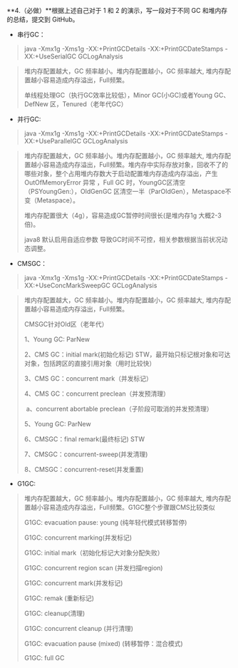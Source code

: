 **4.（必做）**根据上述自己对于 1 和 2 的演示，写一段对于不同 GC 和堆内存的总结，提交到 GitHub。

- 串行GC：

> java -Xmx1g -Xms1g -XX:+PrintGCDetails -XX:+PrintGCDateStamps  -XX:+UseSerialGC  GCLogAnalysis

> 堆内存配置越大，GC 频率越小。堆内存配置越小，GC 频率越大, 堆内存配置越小容易造成内存溢出，Full频繁。
>
> 单线程处理GC（执行GC效率比较低），Minor GC(小GC)或者Young GC、DefNew 区，Tenured（老年代GC）



- 并行GC:  

> java  -Xmx1g  -Xms1g  -XX:+PrintGCDetails  -XX:+PrintGCDateStamps  -XX:+UseParallelGC  GCLogAnalysis

> 堆内存配置越大，GC 频率越小。堆内存配置越小，GC 频率越大, 堆内存配置越小容易造成内存溢出，Full频繁。堆内存中实际存放对象，回收不了的哪些对象，整个占用堆内存数大于启动配置堆内存造成内存溢出，产生 OutOfMemoryError 异常 ，Full GC 时，YoungGC区清空（PSYoungGen:），OldGenGC 区清空一半（ParOldGen），Metaspace不变（Metaspace）。
>
> 堆内存配置很大（4g），容易造成GC暂停时间很长(是堆内存1g 大概2-3倍)。
>
> java8 默认启用自适应参数 导致GC时间不可控，相关参数根据当前状况动态调整。



- CMSGC：

> java -Xmx1g -Xms1g -XX:+PrintGCDetails -XX:+PrintGCDateStamps -XX:+UseConcMarkSweepGC GCLogAnalysis

>堆内存配置越大，GC 频率越小。堆内存配置越小，GC 频率越大, 堆内存配置越小容易造成内存溢出，Full频繁。
>
>CMSGC针对Old区（老年代）
>
>1、Young GC: ParNew
>
>2、CMS GC：initial mark(初始化标记) STW，最开始只标记根对象和可达对象，包括跨区的直接引用对象（用时比较快）
>
>3、CMS GC：concurrent mark（并发标记）
>
>4、CMS GC：concurrent preclean（并发预清理）
>
>​	a、concurrent abortable preclean（子阶段可取消的并发预清理）
>
>5、Young GC: ParNew
>
>6、CMSGC：final remark(最终标记) STW
>
>7、CMSGC：concurrent-sweep(并发清理)
>
>8、CMSGC：concurrent-reset(并发重置)



- G1GC:

> 堆内存配置越大，GC 频率越小。堆内存配置越小，GC 频率越大, 堆内存配置越小容易造成内存溢出，Full频繁。G1GC整个步骤跟CMS比较类似
>
> G1GC: evacuation pause: young (纯年轻代模式转移暂停)
>
> G1GC: concurrent marking(并发标记)
>
> G1GC: initial mark（初始化标记大对象分配失败）
>
> G1GC: concurrent region scan (并发扫描region)
>
> G1GC: concurrent mark(并发标记)
>
> G1GC: remak (重新标记)
>
> G1GC: cleanup(清理)
>
> G1GC: concurrent cleanup (并行清理)
>
> G1GC: evacuation pause (mixed) (转移暂停：混合模式)
>
> G1GC: full GC

